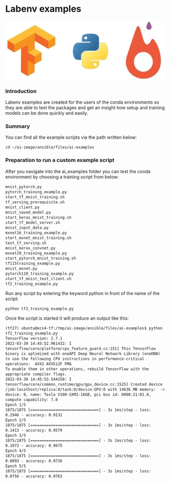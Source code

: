# Labenv examples

![image info](./screenshots_formd/ai_libs.jpg)



### Introduction
Labenv examples are created for the users of the conda environments so they are able to test the packages and get an insight how setup and training models can be done quickly and easily.

### Summary 
You can find all the example scripts via the path written below:
```
cd ~/ai-image/ansible/files/ai-examples
```

### Preparation to run a custom example script


After you navigate into the ai_examples folder you can test the conda environment by choosing a training script from below:
```                 
mnist_pytorch.py  
pytorch_training_example.py
start_tf_mnist_training.sh
tf_serving_prerequisite.sh
mnist_client.py
mnist_saved_model.py
start_keras_mnist_training.sh
start_tf_model_server.sh
mnist_input_data.py    
mxnet16_training_example.py
start_mxnet_mnist_training.sh
test_tf_serving.sh
mnist_keras_convnet.py
mxnet19_training_example.py
start_pytorch_mnist_training.sh
tf115training_example.py
mnist_mxnet.py
pytorch110_training_example.py 
start_tf_mnist_test_client.sh 
tf2_training_example.py
```


Run any script by entering the keyword python in front of the name of the script:
```
python tf2_training_example.py
```
Once the script is started it will produce an output like this:
```
(tf27) ubuntu@ecs4-tf:/tmp/ai-image/ansible/files/ai-examples$ python tf2_training_example.py
TensorFlow version: 2.7.1
2022-03-30 14:45:52.961432: I tensorflow/core/platform/cpu_feature_guard.cc:151] This TensorFlow binary is optimized with oneAPI Deep Neural Network Library (oneDNN) to use the following CPU instructions in performance-critical operations:  AVX2 AVX512F FMA
To enable them in other operations, rebuild TensorFlow with the appropriate compiler flags.
2022-03-30 14:45:53.544150: I tensorflow/core/common_runtime/gpu/gpu_device.cc:1525] Created device /job:localhost/replica:0/task:0/device:GPU:0 with 14636 MB memory:  -> device: 0, name: Tesla V100-SXM2-16GB, pci bus id: 0000:21:01.0, compute capability: 7.0
Epoch 1/5
1875/1875 [==============================] - 3s 1ms/step - loss: 0.2946 - accuracy: 0.9131
Epoch 2/5
1875/1875 [==============================] - 3s 1ms/step - loss: 0.1413 - accuracy: 0.9579
Epoch 3/5
1875/1875 [==============================] - 3s 1ms/step - loss: 0.1072 - accuracy: 0.9675
Epoch 4/5
1875/1875 [==============================] - 3s 1ms/step - loss: 0.0893 - accuracy: 0.9726
Epoch 5/5
1875/1875 [==============================] - 3s 1ms/step - loss: 0.0756 - accuracy: 0.9763
